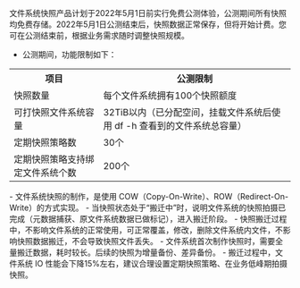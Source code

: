 文件系统快照产品计划于2022年5月1日前实行免费公测体验，公测期间所有快照均免费存储。2022年5月1日公测结束后，快照数据正常保存，但将开始计费。您可在公测结束前，根据业务需求随时调整快照规模。

- 公测期间，功能限制如下：
<table>
	<tr><th>项目</th><th>公测限制</th></tr>
	<tr><td>快照数量</td><td>每个文件系统拥有100个快照额度</td></tr>
	<tr><td>可打快照文件系统容量</td><td>32TiB以内（已分配空间，挂载文件系统后使用 df -h 查看到的文件系统总容量）</td></tr>
	<tr><td>定期快照策略数</td><td>30个</td></tr>
	<tr><td>定期快照策略支持绑定文件系统个数</td><td>200个</td></tr>
</table>
- 文件系统快照的制作，是使用 COW（Copy-On-Write）、ROW（Redirect-On-Write）的方式实现。
- 当快照状态处于“搬迁中”时，说明文件系统的快照拍摄已完成（元数据捕获、原文件系统数据已做标记），进入搬迁阶段。
- 快照搬迁过程中，不影响文件系统的正常使用，可正常覆盖，修改，删除文件系统内文件，不影响快照数据搬迁，不会导致快照文件丢失。
- 文件系统首次制作快照时，需要全量搬迁数据，耗时较长。后续的快照为增量备份、差异备份。
- 搬迁过程中，文件系统 IO 性能会下降15%左右，建议合理设置定期快照策略、在业务低峰期拍摄快照。
